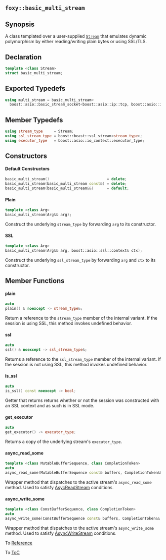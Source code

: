 ## `foxy::basic_multi_stream`

## Synopsis

A class templated over a user-supplied [`Stream`](https://www.boost.org/doc/libs/release/libs/beast/doc/html/beast/concepts/streams.html#beast.concepts.streams.AsyncStream)
that emulates dynamic polymorphism by either reading/writing plain bytes or using SSL/TLS.

## Declaration

```c++
template <class Stream>
struct basic_multi_stream;
```

## Exported Typedefs

```c++
using multi_stream = basic_multi_stream<
  boost::asio::basic_stream_socket<boost::asio::ip::tcp, boost::asio::io_context::executor_type>>;
```

## Member Typedefs

```c++
using stream_type     = Stream;
using ssl_stream_type = boost::beast::ssl_stream<stream_type>;
using executor_type   = boost::asio::io_context::executor_type;
```

## Constructors

#### Default Constructors

```c++
basic_multi_stream()                          = delete;
basic_multi_stream(basic_multi_stream const&) = delete;
basic_multi_stream(basic_multi_stream&&)      = default;
```

#### Plain

```c++
template <class Arg>
basic_multi_stream(Arg&& arg);
```

Construct the underlying `stream_type` by forwarding `arg` to its constructor.

#### SSL

```c++
template <class Arg>
basic_multi_stream(Arg&& arg, boost::asio::ssl::context& ctx);
```

Construct the underlying `ssl_stream_type` by forwarding `arg` and `ctx` to its constructor.

## Member Functions

#### plain

```c++
auto
plain() & noexcept -> stream_type&;
```

Return a reference to the `stream_type` member of the internal variant. If the session is using SSL,
this method invokes undefined behavior.

#### ssl

```c++
auto
ssl() & noexcept -> ssl_stream_type&;
```

Returns a reference to the `ssl_stream_type` member of the internal variant. If the session is not
using SSL, this method invokes undefined behavior.

#### is_ssl

```c++
auto
is_ssl() const noexcept -> bool;
```

Getter that returns returns whether or not the session was constructed with an SSL context and as
such is in SSL mode.

#### get_executor

```c++
auto
get_executor() -> executor_type;
```

Returns a copy of the underlying stream's `executor_type`.

#### async_read_some

```c++
template <class MutableBufferSequence, class CompletionToken>
auto
async_read_some(MutableBufferSequence const& buffers, CompletionToken&& token);
```

Wrapper method that dispatches to the active stream's `async_read_some` method. Used to satisfy
[AsycReadStream](https://www.boost.org/doc/libs/release/doc/html/boost_asio/reference/AsyncReadStream.html)
conditions.

#### async_write_some

```c++
template <class ConstBufferSequence, class CompletionToken>
auto
async_write_some(ConstBufferSequence const& buffers, CompletionToken&& token);
```

Wrapper method that dispatches to the active stream's `async_write_some` method. Used to satisfy
[AsyncWriteStream](https://www.boost.org/doc/libs/release/doc/html/boost_asio/reference/AsyncWriteStream.html)
conditions.

To [Reference](../reference.md#Reference)

To [ToC](../index.md#Table-of-Contents)
